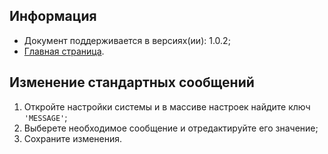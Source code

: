 Информация
------------

* Документ поддерживается в версиях(ии): 1.0.2;
* [Главная страница][0].

Изменение стандартных сообщений
------------

1. Откройте настройки системы и в массиве настроек найдите ключ `'MESSAGE'`; 
1. Выберете необходимое сообщение и отредактируйте его значение;
1. Сохраните изменения. 

[0]: index.md